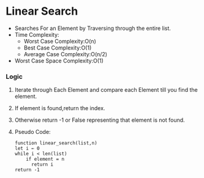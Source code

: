 # Linear Search

 - Searches For an Element by Traversing through the entire list.
 - Time Complexity:
	 - Worst Case Complexity:O(n)
	 - Best Case Complexity:O(1)
	 - Average Case Complexity:O(n/2)
- Worst Case Space Complexity:O(1)

### Logic

 1. Iterate through Each Element and compare each Element till you find the element. 
 2. If element is found,return the index.
 3. Otherwise return -1 or False representing that element is not found. 
 4. Pseudo Code:	

	    function linear_search(list,n)
        let i ← 0
        while i < len(list)
            if element = n 
              return i
        return -1
